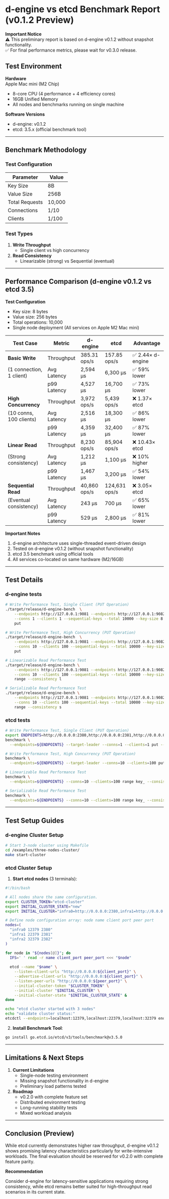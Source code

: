 # d-engine vs etcd Benchmark Report (v0.1.2 Preview)

**Important Notice**  
⚠️ This preliminary report is based on d-engine v0.1.2 without snapshot functionality.  
✅ For final performance metrics, please wait for v0.3.0 release.

## Test Environment
**Hardware**  
Apple Mac mini (M2 Chip)  
- 8-core CPU (4 performance + 4 efficiency cores)
- 16GB Unified Memory
- All nodes and benchmarks running on single machine

**Software Versions**  
- d-engine: v0.1.2
- etcd: 3.5.x (official benchmark tool)

---

## Benchmark Methodology

### Test Configuration
| Parameter       | Value  |
|-----------------|--------|
| Key Size        | 8B     |
| Value Size      | 256B   |
| Total Requests  | 10,000 |
| Connections     | 1/10   |
| Clients         | 1/100  |

### Test Types
1. **Write Throughput**  
   - Single client vs high concurrency
2. **Read Consistency**  
   - Linearizable (strong) vs Sequential (eventual)

---

## Performance Comparison (d-engine v0.1.2 vs etcd 3.5)

**Test Configuration**  
- Key size: 8 bytes
- Value size: 256 bytes
- Total operations: 10,000
- Single node deployment (All services on Apple M2 Mac mini)

| **Test Case** | **Metric** | **d-engine** | **etcd** | **Advantage** |
| --- | --- | --- | --- | --- |
| **Basic Write** | Throughput | 385.31 ops/s | 157.85 ops/s | ✅ 2.44× d-engine |
| (1 connection, 1 client) | Avg Latency | 2,594 μs | 6,300 μs | ✅ 59% lower |
|  | p99 Latency | 4,527 μs | 16,700 μs | ✅ 73% lower |
| **High Concurrency** | Throughput | 3,972 ops/s | 5,439 ops/s | ❌ 1.37× etcd |
| (10 conns, 100 clients) | Avg Latency | 2,516 μs | 18,300 μs | ✅ 86% lower |
|  | p99 Latency | 4,359 μs | 32,400 μs | ✅ 87% lower |
| **Linear Read** | Throughput | 8,230 ops/s | 85,904 ops/s | ❌ 10.43× etcd |
| (Strong consistency) | Avg Latency | 1,212 μs | 1,100 μs | ❌ 10% higher |
|  | p99 Latency | 1,467 μs | 3,200 μs | ✅ 54% lower |
| **Sequential Read** | Throughput | 40,860 ops/s | 124,631 ops/s | ❌ 3.05× etcd |
| (Eventual consistency) | Avg Latency | 243 μs | 700 μs | ✅ 65% lower |
|  | p99 Latency | 529 μs | 2,800 μs | ✅ 81% lower |

**Important Notes**  
1. d-engine architecture uses single-threaded event-driven design
2. Tested on d-engine v0.1.2 (without snapshot functionality)
3. etcd 3.5 benchmark using official tools
4. All services co-located on same hardware (M2/16GB)

---

## Test Details

### d-engine tests
```bash
# Write Performance Test, Single Client (PUT Operation)
./target/release/d-engine-bench  \
    --endpoints http://127.0.0.1:9081 --endpoints http://127.0.0.1:9082 --endpoints http://127.0.0.1:9083 \
    --conns 1 --clients 1 --sequential-keys --total 10000 --key-size 8 --value-size 256 \
    put

# Write Performance Test, High Concurrency (PUT Operation)
./target/release/d-engine-bench  \
    --endpoints http://127.0.0.1:9081 --endpoints http://127.0.0.1:9082 --endpoints http://127.0.0.1:9083 \
    --conns 10 --clients 100 --sequential-keys --total 10000 --key-size 8 --value-size 256 \
    put

# Linearizable Read Performance Test
./target/release/d-engine-bench \
    --endpoints http://127.0.0.1:9081 --endpoints http://127.0.0.1:9082 --endpoints http://127.0.0.1:9083 \
    --conns 10 --clients 100 --sequential-keys --total 10000 --key-size 8 \
    range --consistency l

# Serializable Read Performance Test
./target/release/d-engine-bench \
    --endpoints http://127.0.0.1:9081 --endpoints http://127.0.0.1:9082 --endpoints http://127.0.0.1:9083 \
    --conns 10 --clients 100 --sequential-keys --total 10000 --key-size 8 \
    range --consistency s
```

### etcd tests
```bash
# Write Performance Test, Single Client (PUT Operation)
export ENDPOINTS=http://0.0.0.0:2380,http://0.0.0.0:2381,http://0.0.0.0:2382
benchmark \
  --endpoints=${ENDPOINTS} --target-leader --conns=1 --clients=1 put --key-size=8 --sequential-keys --total=10000 --val-size=256

# Write Performance Test, High Concurrency (PUT Operation)
benchmark \
  --endpoints=${ENDPOINTS} --target-leader --conns=10 --clients=100 put --key-size=8 --sequential-keys --total=10000 --val-size=256

# Linearizable Read Performance Test
benchmark \
  --endpoints=${ENDPOINTS} --conns=10 --clients=100 range key_ --consistency=l --total=10000 

# Serializable Read Performance Test
benchmark \
  --endpoints=${ENDPOINTS} --conns=10 --clients=100 range key_ --consistency=s --total=10000
```

---
## Test Setup Guides

### d-engine Cluster Setup

```bash
# Start 3-node cluster using Makefile
cd /examples/three-nodes-cluster/
make start-cluster
```

### etcd Cluster Setup

1. **Start etcd nodes** (3 terminals):

```bash
#!/bin/bash

# All nodes share the same configuration.
export CLUSTER_TOKEN="etcd-cluster"
export INITIAL_CLUSTER_STATE="new"
export INITIAL_CLUSTER="infra0=http://0.0.0.0:2380,infra1=http://0.0.0.0:2381,infra2=http://0.0.0.0:2382"

# Define node configuration array: node name client port peer port
nodes=(
  "infra0 12379 2380"
  "infra1 22379 2381" 
  "infra2 32379 2382"
)

for node in "${nodes[@]}"; do
  IFS=' ' read -r name client_port peer_port <<< "$node"
  
  etcd --name "$name" \
    --listen-client-urls "http://0.0.0.0:${client_port}" \
    --advertise-client-urls "http://0.0.0.0:${client_port}" \
    --listen-peer-urls "http://0.0.0.0:${peer_port}" \
    --initial-cluster-token "$CLUSTER_TOKEN" \
    --initial-cluster "$INITIAL_CLUSTER" \
    --initial-cluster-state "$INITIAL_CLUSTER_STATE" &
done

echo "etcd cluster started with 3 nodes"
echo "validate cluster status:"
etcdctl --endpoints=localhost:12379,localhost:22379,localhost:32379 endpoint status --write-out=table

```

2. **Install Benchmark Tool**:

```bash
go install go.etcd.io/etcd/v3/tools/benchmark@v3.5.0
```


---

## Limitations & Next Steps

1. **Current Limitations**
    - Single-node testing environment
    - Missing snapshot functionality in d-engine
    - Preliminary load patterns tested
2. **Roadmap**
    - v0.2.0 with complete feature set
    - Distributed environment testing
    - Long-running stability tests
    - Mixed workload analysis

---

## Conclusion (Preview)

While etcd currently demonstrates higher raw throughput, d-engine v0.1.2 shows promising latency characteristics particularly for write-intensive workloads. The final evaluation should be reserved for v0.2.0 with complete feature parity.

**Recommendation**

Consider d-engine for latency-sensitive applications requiring strong consistency, while etcd remains better suited for high-throughput read scenarios in its current state.
